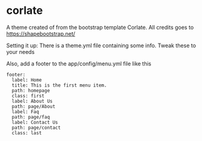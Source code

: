 # corlate

A theme created of from the bootstrap template Corlate. All credits goes to https://shapebootstrap.net/

Setting it up:
There is a theme.yml file containing some info. Tweak these to your needs

Also, add a footer to the app/config/menu.yml file like this
```
footer:
  label: Home
  title: This is the first menu item.
  path: homepage
  class: first
  label: About Us
  path: page/About
  label: Faq
  path: page/faq
  label: Contact Us
  path: page/contact
  class: last
```
